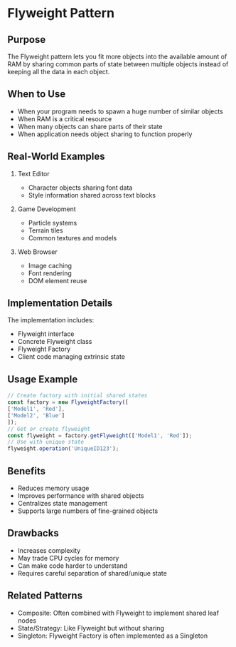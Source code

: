 # Flyweight Pattern

## Purpose
The Flyweight pattern lets you fit more objects into the available amount of RAM by sharing common parts of state between multiple objects instead of keeping all the data in each object.

## When to Use
- When your program needs to spawn a huge number of similar objects
- When RAM is a critical resource
- When many objects can share parts of their state
- When application needs object sharing to function properly

## Real-World Examples
1. Text Editor
   - Character objects sharing font data
   - Style information shared across text blocks

2. Game Development
   - Particle systems
   - Terrain tiles
   - Common textures and models

3. Web Browser
   - Image caching
   - Font rendering
   - DOM element reuse

## Implementation Details
The implementation includes:
- Flyweight interface
- Concrete Flyweight class
- Flyweight Factory
- Client code managing extrinsic state

## Usage Example
```typescript
// Create factory with initial shared states
const factory = new FlyweightFactory([
['Model1', 'Red'],
['Model2', 'Blue']
]);
// Get or create flyweight
const flyweight = factory.getFlyweight(['Model1', 'Red']);
// Use with unique state
flyweight.operation('UniqueID123');
```

## Benefits
- Reduces memory usage
- Improves performance with shared objects
- Centralizes state management
- Supports large numbers of fine-grained objects

## Drawbacks
- Increases complexity
- May trade CPU cycles for memory
- Can make code harder to understand
- Requires careful separation of shared/unique state

## Related Patterns
- Composite: Often combined with Flyweight to implement shared leaf nodes
- State/Strategy: Like Flyweight but without sharing
- Singleton: Flyweight Factory is often implemented as a Singleton